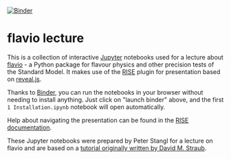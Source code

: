 [![Binder](https://mybinder.org/badge_logo.svg)](https://mybinder.org/v2/gh/peterstangl/flavio-lecture/2025_CERN?filepath=1%20Installation.ipynb)

# flavio lecture

This is a collection of interactive [Jupyter](http://jupyter.org/) notebooks used for a lecture about [flavio](https://flav-io.github.io/) - a Python package for flavour physics and other precision tests of the Standard Model. It makes use of the [RISE](https://github.com/damianavila/RISE) plugin for presentation based on [reveal.js](https://revealjs.com/).

Thanks to [Binder](https://mybinder.org/), you can run the notebooks in your browser without needing to install anything. Just click on "launch binder" above, and the first `1 Installation.ipynb` notebook will open automatically.

Help about navigating the presentation can be found in the [RISE documentation](https://damianavila.github.io/RISE/).

These Jupyter notebooks were prepared by Peter Stangl for a lecture on flavio and are based on a [tutorial originally written by David M. Straub](https://github.com/DavidMStraub/flavio-tutorial).
